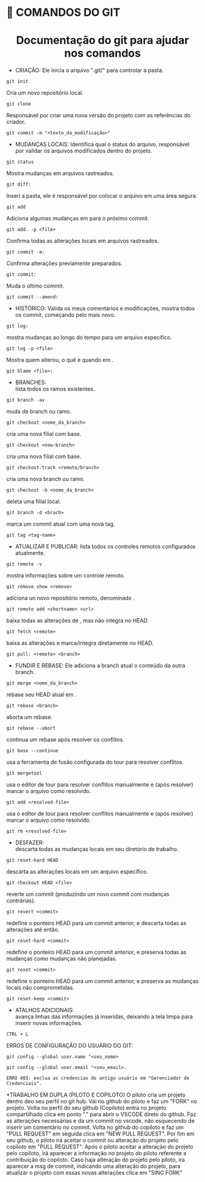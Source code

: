 
# :hammer: COMANDOS DO GIT
<h1 align="center"> Documentação do git para ajudar nos comandos </h1>


* CRIAÇÃO: 
Ele inicia o arquivo ".git/" para controlar a pasta. 
````
git init
```` 
Cria um novo repositório local. 
````
git clone
````
Responsável por criar uma nova versão do projeto com as referências do criador.
````
git commit -m "<texto_da_modificação>"
````
* MUDANÇAS LOCAIS: 
Identifica qual o status do arquivo, responsável por validar os arquivos modificados dentro do projeto.
````
git status
````  
Mostra mudanças em arquivos rastreados. 
````
git diff:  
````
Inseri a pasta, ele é responsável por colocar o arquivo em uma área segura.
````
git add  
````
Adiciona algumas mudanças em <file> para o próximo commit. 
````
git add. -p <file>
````
Confirma todas as alterações locais em arquivos rastreados.
````
git commit -a:   
````
Confirma alterações previamente preparados. 
````
git commit: 
```` 
Muda o último commit.
````
git commit --amend:
````

* HISTÓRICO:
Valida os meus comentários e modificações, mostra todos os commit, começando pelo mais novo.
````
git log:   
````
mostra mudanças ao longo do tempo para um arquivo específico.
````
git log -p <file>
````
Mostra quem alterou, o quê e quando em <file>.
````
git blame <file>:   
````
* BRANCHES:  
lista todos os ramos existentes.
````
git branch -av
````  
 muda de branch ou ramo.
 ````
git checkout <nome_da_branch>
````
cria uma nova filial com base.
````
git checkout <new-branch>
````
cria uma nova filial com base.
````
git checkout-track <remote/branch>
````
cria uma nova branch ou ramo.
````
git checkout -b <nome_da_branch>
````   
deleta uma filial local.
````
git branch -d <brach>
````
marca um commit atual com uma nova tag.
````
git tag <tag-name>
````  

* ATUALIZAR E PUBLICAR:
lista todos os controles remotos configurados atualmente.
````
git remote -v
````  
mostra informações sobre um controle remoto.
````
git remove show <remove>
````
adiciona un novo repositório remoto, denominado <remote>.
````
git remote add <shortname> <url>
````
baixa todas as alterações de <remote>, mas não integra no HEAD.
````
git fetch <remote>
````
baixa as alterações e marca/integra diretamente no HEAD.
````
git pull: <remote> <branch>
````  

* FUNDIR E REBASE:
Ele adiciona a branch atual o conteúdo da outra branch.
````
git merge <nome_da_branch>
````
rebase seu HEAD  atual em <branch>.
````
git rebase <branch>
````
aborta um rebase.
````
git rebase --abort
```` 
continua um rebase após resolver os conflitos.
````  
git base --continue
````
usa a ferramenta de fusão configurada do tour para resolver conflitos.
````
git mergetool
````
usa o editor de tour para resolver conflitos manualmente e (após resolver) marcar o arquivo como resolvido.
````
git add <resolved-file>
````
usa o editor de tour para resolver conflitos manualmente e (após resolver) marcar o arquivo como resolvido.
````
git rm <resolved-file>
````   

* DESFAZER:  
descarta todas as mudanças locais em seu diretório de trabalho.
````
git reset-hard HEAD
````
descarta as alterações locais em um arquivo específico. 
````
git checkout HEAD <file>
````
reverte um commit (produzindo um novo commit com mudanças contrárias).
```` 
git revert <commit>
````
redefine o ponteiro HEAD para um commit anterior, e descarta todas as alterações até então.
````
git reset-hard <commit>
````
redefine o ponteiro HEAD para um commit anterior, e preserva todas as mudanças como mudanças não planejadas.
````
git reset <commit>
````
redefine o ponteiro HEAD para um commit anterior, e preserva as mudanças locais não comprometidas.
```` 
git reset-keep <commit>
````   

* ATALHOS ADICIONAIS:  
avança linhas das informações já inseridas, deixando a tela limpa para inserir novas informações.
````
CTRL + L
````  

ERROS DE CONFIGURAÇÃO DO USUÁRIO DO GIT: 
```` 
git config --global user.name "<seu_nome>  
````
````
git config --global user.email "<seu_email>. 
```` 
````
ERRO 403: exclua as credencias do antigo usuário em "Gerenciador de Credenciais".
````


*TRABALHO EM DUPLA (PILOTO E COPILOTO)
O piloto cria um projeto dentro deo seu perfil no git hub.
Vai no github do piloto e faz um "FORK" no projeto.
Volta no perfil do seu github (Copiloto) entra no projeto compartilhado clica em ponto "." para abrir o VSCODE direto do github.
Faz as alterações necessárias e da um commit no vscode, não esquecendo de inserir um comentário no commit.
Volta no github do copiloto e faz um "PULL REQUEST" em seguida clica em "NEW PULL REQUEST".
Por fim em seu github, o piloto irá aceitar o commit ou alteração do projeto pelo copiloto em "PULL REQUEST".
Após o piloto aceitar a alteração do projeto pelo copiloto, irá aparecer a informação no projeto do piloto referente a contribuição do copiloto.
Caso haja alteração do projeto pelo piloto, ira aparecer a msg de commit, indicando uma alteração do projeto, para atualizar o projeto com essas novas alterações clica em "SINC FORK"
